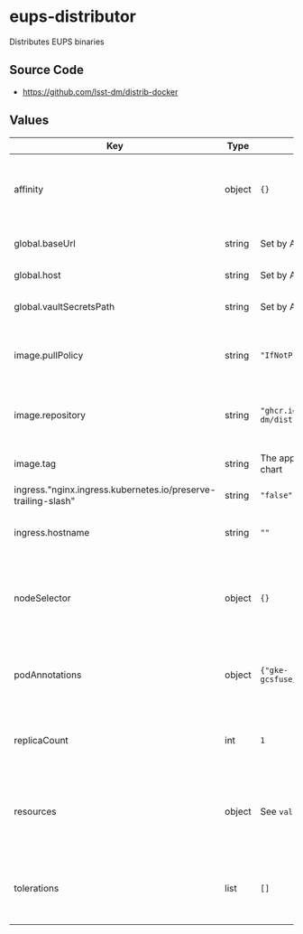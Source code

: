 # eups-distributor

Distributes EUPS binaries

## Source Code

* <https://github.com/lsst-dm/distrib-docker>

## Values

| Key | Type | Default | Description |
|-----|------|---------|-------------|
| affinity | object | `{}` | Affinity rules for the eups-distributor deployment pod |
| global.baseUrl | string | Set by Argo CD | Base URL for the environment |
| global.host | string | Set by Argo CD | Host name for ingress |
| global.vaultSecretsPath | string | Set by Argo CD | Base path for Vault secrets |
| image.pullPolicy | string | `"IfNotPresent"` | Pull policy for the eups-distributor image |
| image.repository | string | `"ghcr.io/lsst-dm/distrib-docker"` | Image to use in the eups-distributor deployment |
| image.tag | string | The appVersion of the chart | Tag of image to use |
| ingress."nginx.ingress.kubernetes.io/preserve-trailing-slash" | string | `"false"` |  |
| ingress.hostname | string | `""` | Additional annotations for the ingress rule |
| nodeSelector | object | `{}` | Node selection rules for the eups-distributor deployment pod |
| podAnnotations | object | `{"gke-gcsfuse/volumes":"true"}` | Annotations for the eups-distributor deployment pod |
| replicaCount | int | `1` | Number of web deployment pods to start |
| resources | object | See `values.yaml` | Resource limits and requests for the eups-distributor deployment pod |
| tolerations | list | `[]` | Tolerations for the eups-distributor deployment pod |
